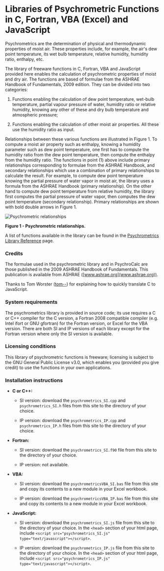 # Libraries of Psychrometric Functions in C, Fortran, VBA (Excel) and JavaScript


Psychrometrics are the determination of physical and thermodynamic properties of moist air. These properties include, for example, the air's dew point temperature, its wet bulb temperature, relative humidity, humidity ratio, enthalpy, etc.

The library of freeware functions in C, Fortran, VBA and JavaScript provided here enables the calculation of psychrometric properties of moist and dry air. The functions are based of formulae from the ASHRAE Handbook of Fundamentals, 2009 edition. They can be divided into two categories:

 1. Functions enabling the calculation of dew point temperature,
    wet-bulb temperature, partial vapour pressure of water, humidity
    ratio or relative humidity, knowing any other of these and dry bulb
    temperature and atmospheric pressure;
    
 2. Functions enabling the calculation of other moist air properties. All these use the
    humidity ratio as input.

Relationships between these various functions are illustrated in Figure 1. To compute a moist air property such as enthalpy, knowing a humidity parameter such as dew point temperature, one first has to compute the humidity ratio from the dew point temperature, then compute the enthalpy from the humidity ratio. The functions in point (1) above include primary relationships corresponding to formulae from the ASHRAE Handbook, and secondary relationships which use a combination of primary relationships to calculate the result. For example, to compute dew point temperature knowing the partial pressure of water vapor in moist air, the library uses a formula from the ASHRAE Handbook (primary relationship). On the other hand to compute dew point temperature from relative humidity, the library first computes the partial pressure of water vapor, then computes the dew point temperature (secondary relationship). Primary relationships are shown with bold double arrows in Figure 1.

![Psychrometric relationships](psychrometrics.gif)

**Figure 1 - Psychrometric relationships.**

 A list of functions available in the library can be found in the [Psychrometrics Library Reference](PsychrometricsLibraryReference.md) page.

### Credits

The formulae used in the psychrometric library and in PsychroCalc are those published in the 2009 ASHRAE Handbook of Fundamentals. This publication is available from ASHRAE ([www.ashrae.org](www.ashrae.org)).

Thanks to Tom Worster ([tom--](https://github.com/tom--)) for explaining how to quickly translate C to JavaScript.

### System requirements

The psychrometrics library is provided in source code; its use requires a C or C++ compiler for the C version, a Fortran 2008 compatible compiler (e.g. Intel ifort or GNU gfortran) for the Fortran version, or Excel for the VBA version. There are both SI and IP versions of each library except for the Fortran version where only the SI version is available.

### Licensing conditions

This library of psychrometric functions is freeware; licensing is subject to the GNU General Public License v3.0, which enables you (provided you give credit) to use the functions in your own applications.

### Installation instructions

* **C or C++:** 

  * SI version: download the `psychrometrics_SI.cpp` and `psychrometrics_SI.h` files from this site to the directory of your choice.
  
  * IP version: download the `psychrometrics_IP.cpp` and `psychrometrics_IP.h` files from this site to the directory of your choice.

* **Fortran:**

  * SI version: download the `psychrometrics_SI.f90` file from this site to the directory of your choice.
  
  * IP version: not available.

* **VBA:**
  
  * SI version: download the `psychrometricsVBA_SI.bas` file from this site and copy its contents to a new module in your Excel workbook.
  
  * IP version: download the `psychrometricsVBA_IP.bas` file from this site and copy its contents to a new module in your Excel workbook.

* **JavaScript:**
  
  * SI version: download the `psychrometrics_SI.js` file from this site to the directory of your choice. In the `<head>` section of your html page, include `<script src="psychrometrics_SI.js" type="text/javascript"></script>`.
  
  * IP version: download the `psychrometrics_IP.js` file from this site to the directory of your choice. In the `<head>` section of your html page, include `<script src="psychrometrics_IP.js" type="text/javascript"></script>`.



